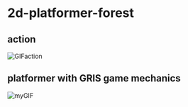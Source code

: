 # 2d-platformer-forest
## action
![GIFaction](Action.gif)
## platformer with GRIS game mechanics
![myGIF](Platformer-Forest-_Mechanics_.gif)
